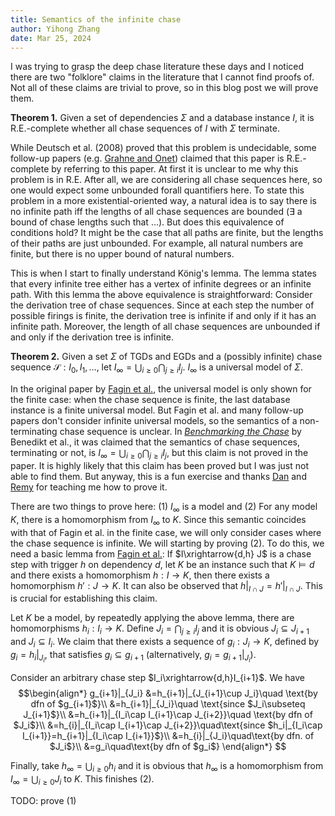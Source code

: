```yaml
---
title: Semantics of the infinite chase
author: Yihong Zhang
date: Mar 25, 2024
---
```


I was trying to grasp the deep chase literature these days and 
 I noticed there are two "folklore" claims in the literature that I cannot find proofs of.
Not all of these claims are trivial to prove,
 so in this blog post we will prove them.

**Theorem 1.** Given a set of dependencies $\Sigma$ and a database instance $I$, 
 it is R.E.-complete whether all chase sequences of $I$ with $\Sigma$ terminate.

While Deutsch et al. (2008) proved that this problem is undecidable,
 some follow-up papers (e.g. [Grahne and Onet](https://content.iospress.com/articles/fundamenta-informaticae/fi1627)) 
 claimed that this paper is R.E.-complete by referring to this paper.
At first it is unclear to me why this problem is in R.E.
After all, we are considering all chase sequences here,
 so one would expect some unbounded forall quantifiers here.
To state this problem in a more existential-oriented way, 
 a natural idea is to say there is no infinite path iff the lengths of all chase sequences are bounded ($\exists$ a bound of chase lengths such that ...).
But does this equivalence of conditions hold? 
It might be the case that all paths are finite, but the lengths of their paths are just unbounded.
For example, all natural numbers are finite, but there is no upper bound of natural numbers.

This is when I start to finally understand König's lemma.
The lemma states that every infinite tree either has a vertex of infinite degrees
 or an infinite path.
With this lemma the above equivalence is straightforward:
Consider the derivation tree of chase sequences.
Since at each step the number of possible firings is finite,
 the derivation tree is infinite if and only if it has an infinite path.
Moreover, the length of all chase sequences are unbounded if and only if the derivation tree is infinite.

**Theorem 2.** Given a set $\Sigma$ of TGDs and EGDs and a (possibly infinite) chase sequence $\mathcal{S}: I_0, I_1,\ldots$,
let $I_{\infty}=\bigcup_{i\geq 0}\bigcap_{j\geq i} I_j$. $I_{\infty}$ is a universal model of $\Sigma$.

In the original paper by [Fagin et al.](https://www.sciencedirect.com/science/article/pii/S030439750400725X),
 the universal model is only shown for the finite case: when the chase sequence is finite, the last database instance
 is a finite universal model. But Fagin et al. and many follow-up papers don't consider infinite universal models,
 so the semantics of a non-terminating chase sequence is unclear.
In [*Benchmarking the Chase*](https://dl.acm.org/doi/10.1145/3034786.3034796) by Benedikt et al., it was claimed that
 the semantics of chase sequences, terminating or not, is $I_{\infty}=\bigcup_{i\geq 0}\bigcap_{j\geq i} I_j$,
 but this claim is not proved in the paper.
 It is highly likely that this claim has been proved but I was just not able to find them. 
 But anyway, this is a fun exercise and thanks [Dan](https://homes.cs.washington.edu/~suciu) and [Remy](https://remy.wang) for teaching me how to prove it.

There are two things to prove here:
 (1) $I_{\infty}$ is a model and (2) For any model $K$, there is a homomorphism from $I_{\infty}$ to $K$.
Since this semantic coincides with that of Fagin et al. in the finite case, we will only consider cases where the chase sequence is infinite.
We will starting by proving (2). To do this, we need a basic lemma from [Fagin et al.](https://www.sciencedirect.com/science/article/pii/S030439750400725X): 
 If $I\xrightarrow{d,h} J$ is a chase step with trigger $h$ on dependency $d$,
 let $K$ be an instance such that $K\models d$ and there exists a homomorphism $h:I\rightarrow K$, then
 there exists a homomorphism $h':J\rightarrow K$.
It can also be observed that $h|_{I\cap J}=h'|_{I\cap J}$. This is crucial for establishing this claim.

Let $K$ be a model, by repeatedly applying the above lemma, there are homomorphisms $h_i:I_i\rightarrow K$.
Define $J_i=\bigcap_{j\geq i} I_j$ and it is obvious $J_i\subseteq J_{i+1}$ and $J_i\subseteq I_i$.
We claim that there exists a sequence of $g_i: J_i\rightarrow K$, defined by $g_i=h_i|_{J_i}$,
 that satisfies $g_i\subseteq g_{i+1}$ (alternatively, $g_i=g_{i+1}|_{J_i}$).

Consider an arbitrary chase step $I_i\xrightarrow{d,h}I_{i+1}$.
We have 
$$\begin{align*}
g_{i+1}|_{J_i}
&=h_{i+1}|_{J_{i+1}\cup J_i}\quad \text{by dfn of $g_{i+1}$}\\
&=h_{i+1}|_{J_i}\quad \text{since $J_i\subseteq J_{i+1}$}\\
&=h_{i+1}|_{I_i\cap I_{i+1}\cap J_{i+2}}\quad \text{by dfn of $J_i$}\\
&=h_{i}|_{I_i\cap I_{i+1}\cap J_{i+2}}\quad\text{since $h_i|_{I_i\cap I_{i+1}}=h_{i+1}|_{I_i\cap I_{i+1}}$}\\
&=h_{i}|_{J_i}\quad\text{by dfn. of $J_i$}\\
&=g_i\quad\text{by dfn of $g_i$}
\end{align*}
$$

Finally, take $h_\infty=\bigcup_{i\geq 0} h_i$ and it is obvious that $h_\infty$ is a homomorphism from $I_\infty=\bigcup_{i\geq 0} J_i$ to $K$. This finishes (2).

TODO: prove (1)
